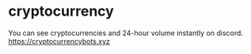 # cryptocurrency
You can see cryptocurrencies and 24-hour volume instantly on discord.
https://cryptocurrencybots.xyz
